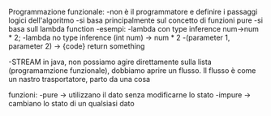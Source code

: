 Programmazione funzionale:
-non è il programmatore e definire i passaggi logici dell'algoritmo
-si basa principalmente sul concetto di funzioni pure
-si basa sull lambda function
-esempi: 
-lambda con type inference
num->num * 2;
-lambda no type inference
(int num) -> num * 2
-(parameter 1, parameter 2) -> {code} return something

-STREAM
in java, non possiamo agire direttamente sulla lista (programamzione funzionale), dobbiamo aprire un flusso.
Il flusso è come un nastro trasportatore, parto da una cosa

funzioni:
-pure -> utilizzano il dato senza modificarne lo stato
-impure -> cambiano lo stato di un qualsiasi dato

